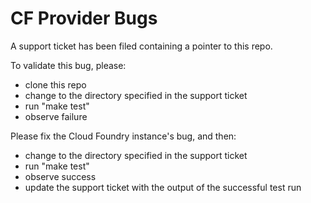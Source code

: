 # CF Provider Bugs

A support ticket has been filed containing a pointer to this repo.

To validate this bug, please:

- clone this repo
- change to the directory specified in the support ticket
- run "make test"
- observe failure

Please fix the Cloud Foundry instance's bug, and then:

- change to the directory specified in the support ticket
- run "make test"
- observe success
- update the support ticket with the output of the successful test run
